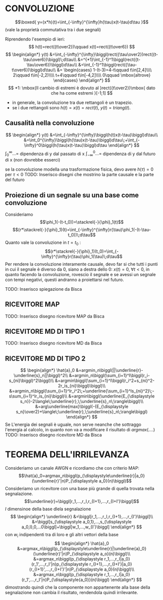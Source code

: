 # CONVOLUZIONE
$$\boxed{
	y=(x*h)(t)=\int_{-\infty}^{\infty}h(\tau)x(t-\tau)d\tau
}$$(vale la proprietà commutativa tra i due segnali)

Riprendendo l'esempio di ieri:
$$
h(t)=rect({t\over2})\qquad x(t)=rect({t\over6})
$$$$
\begin{align*}
y(t)
&=\int_{-\infty}^{\infty}\biggl(rect({\tau\over2})rect({t-\tau\over6})\biggl)\;d\tau\\
&=^{*1}\int_{-1}^1\biggl(rect({t-\tau\over6})\biggl)d\tau\\
&=\int_{-1}^1\biggl(rect({\tau-t\over6})\biggl)d\tau\\
&=
\begin{cases}
1-(t-3)=4-t\qquad t\in[2,4]\\\\
2\qquad t\in[-2,2)\\\\
t+4\qquad t\in[-4,2]\\\\
0\qquad \mbox{altrove}
\end{cases}
\end{align*}
$$
$$
*1: \mbox{Il cambio di estremi è dovuto al }rect({t\over2})\mbox{ dato che ha come estremi }[-1;1]
$$
- in generale, la convoluzione tra due rettangoli è un trapezio.
- se i due rettangoli sono $h(t)=x(t)=rect(t)$, $y(t)=triang(t)$.

## Causalità nella convoluzione
$$
\begin{align*}
y(t)
&=\int_{-\infty}^{\infty}\biggl(h(t)x(t-\tau)\biggl)d\tau\\
&=\int_0^{\infty}\biggl(h(\tau)x(t-\tau)\biggl)d\tau\;+\int_{-\infty}^0\biggl(h(\tau)x(t-\tau)\biggl)d\tau
\end{align*}
$$
$\int_0^{\infty}...=$ dipendenza di y dal passato di x
$\int_{-\infty}^0...=$ dipendenza di y dal futuro di x (non dovrebbe esserci)

se la convoluzione modella una trasformazione fisica, devo avere $h(\tau)=0$ per $\tau<0$
TODO: Inserisco disegni che mostrino la parte causale e la parte del futuro

## Proiezione di un segnale su una base come convoluzione
Consideriamo
$$\phi_1(-(t-t_0))=\stackrel{-}{\phi}_1(t)$$
$$(r*\stackrel{-}{\phi}_1)(t)=\int_{-\infty}^{\infty}r(\tau)\phi_1(-(t-\tau-t_0))\;d\tau$$
Quanto vale la convoluzione in $t=t_0$ :
$$(r*\stackrel{-}{\phi}_1)(t_0)=\int_{-\infty}^{\infty}r(\tau)\phi_1(\tau)\;d\tau$$
Per rendere la convoluzione interamente causale, devo far si che tutti i punti in cui il segnale è diverso da 0, siano a destra dello 0: $x(t)=0,\;\forall t<0$, in quanto facendo la convoluzione, rovescio il segnale e se avessi un segnale con tempi negativi, questi andranno a proiettarsi nel futuro.

TODO: Inserisco spiegazione da Bisca

## RICEVITORE MAP

TODO: Inserisco disegno ricevitore MAP da Bisca

## RICEVITORE MD DI TIPO 1

TODO: Inserisco disegno ricevitore MD da Bisca

## RICEVITORE MD DI TIPO 2

$$
\begin{align*}
\hat{a}_0
&=argmin_n\biggl(||\underline{r}-\underline{s}_n||\biggl)^2\\
&=argmin_n\biggl(\sum_{i=1}^I\biggl(r_i-s_{ni}\biggl)^2\biggl)\\
&=argmin\biggl(\sum_{i=1}^I\biggl(r_i^2+s_{ni}^2-2r_is_{ni}\biggl)\biggl)\\
&=argmin_n\biggl(\sum_{i=1}^Ir_i^2\;+\underline{\sum_{i=1}^Is_{ni}^2}\;-s\sum_{i=1}^Ir_is_{ni}\biggl)\\
&=argmin\biggl(\underline{E_{\displaystyle s_n}}-2\langle\;\underline{r},\;\underline{s}_n\;\rangle\biggl)\\
&=arg\underline{max}\biggl(-{E_{\displaystyle s_n}\over2}+\langle\;\underline{r},\;\underline{s}_n\;\rangle\biggl)
\end{align*}
$$
Se L'energia dei segnali è uguale, non serve neanche che sottraggo l'energia al calcolo, in quanto non va a modificare il risultato di $argmax(....)$
TODO: Inserisco disegno ricevitore MD da Bisca

# TEOREMA DELL'IRRILEVANZA

Consideriamo un canale AWGN e ricordiamo che con criterio MAP:
$$\hat{a}_0=argmax_n\biggl(p_{\displaystyle\underline{r}|a_0}(\underline{r}'|n)P_{\displaystyle a_0}(n)\biggl)$$
Consideriamo un ricevitore con una base più grande di quella trovata nella segnalazione.
$$\underline{r}=\biggl[r_1,...,r_I,r_{I+1},...,r_{I+I'}\biggl]$$
$I$ dimensinoe della base dlela segnalazione
$$
\begin{align*}
\underline{r}
&=\biggl[r_1,...,r_I,r_{I+1},...,r_{I'}\biggl]\\
&=\biggl[s_{\displaystyle a_0,1},...,s_{\displaystyle a_0,I},0,...0\biggl]+\biggl[w_1,...,w_{I'}\biggl]
\end{align*}
$$
con $w_i$ indipendenti tra di loro e gli altri vettori della base
$$
\begin{align*}
\hat{a}_0
&=argmax_n\biggl(p_{\displaystyle\underline{r}|\underline{a}_0}(\underline{r}'|n)P_{\displaystyle a_o}(n)\biggl)\\
&=argmax_n\biggl(p_{\displaystyle r_1,...,r_I|a_0}(r_1',...,r_I'|n)p_{\displaystyle r_{I+1},...,r_{I+I'}|a_0}(r_{I+1}',...,r_{I+I'}'|n)P_{\displaystyle a_0}(n)\biggl)\\
&=argmax_n\biggl(p_{\displaystyle r_1,...,r_I|a_0}(r_1',...,r_I'|n)P_{\displaystyle{a_0}}(n)\biggl)
\end{align*}
$$
dimostrando quindi che la componente non appartenente alla base della segnalazione non cambia il risultato, rendendola quindi irrilevante.